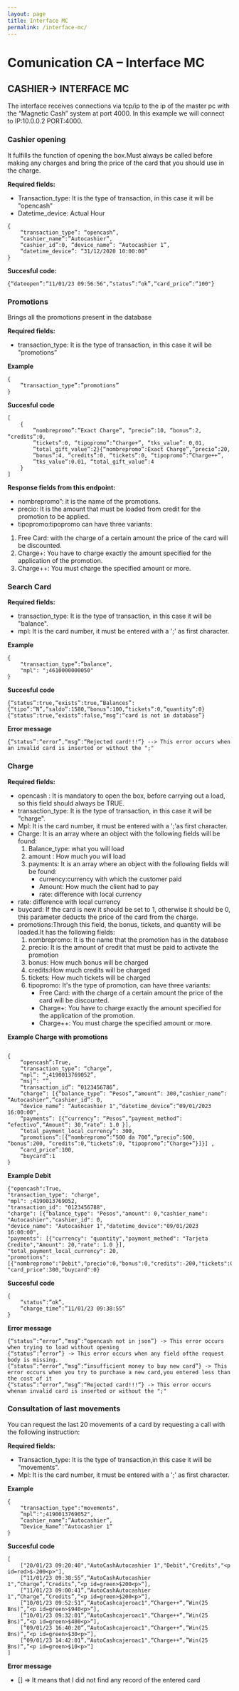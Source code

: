 ```yaml
---
layout: page
title: Interface MC
permalink: /interface-mc/
---
```


# Comunication CA – Interface MC

## CASHIER-> INTERFACE MC

The interface receives connections via tcp/ip to the ip of the master pc with the “Magnetic Cash” system at port 4000. In this example we will connect to IP:10.0.0.2 PORT:4000.

### Cashier opening

<p>It fulfills the function of opening the box.Must always be called before making any charges and bring the price of the card that you should use in the charge.</p>

**Required fields:**

- Transaction_type: It is the type of transaction, in this case it will be "opencash"
- Datetime_device: Actual Hour

```
{
    “transaction_type”: “opencash”,
    “cashier_name”:”Autocashier”,
    “cashier_id”:0, “device_name”: “Autocashier 1”,
    “datetime_device”: “31/12/2020 10:00:00”
}
```

**Succesful code:**

```
{“dateopen”:“11/01/23 09:56:56",“status”:“ok”,“card_price”:“100"}
```

### Promotions

Brings all the promotions present in the database

**Required fields:**

- transaction_type: It is the type of transaction, in this case it will be "promotions”

**Example**

``` 
{
    ”transaction_type”:”promotions”
}
```

**Succesful code**

```
[
    {
        ”nombrepromo”:”Exact Charge”, “precio”:10, “bonus”:2, “credits”:0,
        ”tickets”:0, “tipopromo”:”Charge+”, “tks_value”: 0,01,
        ”total_gift_value”:2}{“nombrepromo”:Exact Charge”,”precio”:20,
        ”bonus”:4, “credits”:0, “tickets”:0, “tipopromo”:”Charge++”,
        ”tks_value”:0.01, “total_gift_value”:4
    }
]
```

**Response fields from this endpoint:**

- nombrepromo”: it is the name of the promotions.
- precio: It is the amount that must be loaded from credit for the promotion to be applied.
- tipopromo:tipopromo can have three variants:  
1. Free Card: with the charge of a certain amount the price of the card will be discounted.
2. Charge+: You have to charge exactly the amount specified for the application of the promotion.
3. Charge++: You must charge the specified amount or more.

### Search Card

**Required fields:**

- transaction_type: It is the type of transaction, in this case it will be "balance".
- mpl: It is the card number, it must be entered with a ';' as first character.

**Example**

```
{
    "transaction_type”:”balance",
    "mpl": ";4610000000050"
}
```

**Succesful code**

```
{“status”:true,“exists”:true,“Balances”:{“tipo”:“N”,“saldo”:1580,“bonus”:100,“tickets”:0,“quantity”:0}
{“status”:true,“exists”:false,“msg”:“card is not in database”}
```

**Error message**

```
{“status”:“error”,“msg”:“Rejected card!!!“} --> This error occurs when an invalid card is inserted or without the ";"
```

### Charge

**Required fields:**

- opencash : It is mandatory to open the box, before carrying out a load, so this field should always be TRUE.
- transaction_type: It is the type of transaction, in this case it will be "charge".
- Mpl: It is the card number, it must be entered with a ';'as first character.
- Charge: It is an array where an object with the following fields will be found:
    1. Balance_type: what you will load
    2. amount : How much you will load
    3. payments: It is an array where an object with the following fields will be found:
        - currency:currency with which the customer paid
        - Amount: How much the client had to pay
        - rate: difference with local currency
- rate: difference with local currency
- buycard: If the card is new it should be set to 1, otherwise it should be 0, this parameter deducts the price of the card from the charge.
- promotions:Through this field, the bonus, tickets, and quantity will be loaded.It has the following fields:
    1. nombrepromo: It is the name that the promotion has in the database
    2. precio: It is the amount of credit that must be paid to activate the promotion
    3. bonus: How much bonus will be charged
    4. credits:How much credits will be charged
    5. tickets: How much tickets will be charged
    6. tipopromo: It's the type of promotion, can have three variants:  
        -  Free Card: with the charge of a certain amount the price of the card will be discounted.
        - Charge+: You have to charge exactly the amount specified for the application of the promotion.
        - Charge++: You must charge the specified amount or more.

**Example Charge with promotions**

```

{
    “opencash”:True,
    “transaction_type”: “charge”,
    “mpl”: “;4190013769052”,
    “msj”: “”,
    “transaction_id”: “0123456786”,
    “charge”: [{“balance_type”: “Pesos”,“amount”: 300,“cashier_name”: “Autocashier”,“cashier_id”: 0,
    “device_name”: “Autocashier 1",“datetime_device”:“09/01/2023 16:00:00",
    “payments”: [{“currency”: “Pesos”,“payment_method”: “efectivo”,“Amount”: 30,“rate”: 1.0 }],
    “total_payment_local_currency”: 300,
    “promotions”:[{“nombrepromo”:“500 da 700”,“precio”:500, “bonus”:200, “credits”:0,“tickets”:0, “tipopromo”:“Charge+”}]}] ,
    “card_price”:100,
    “buycard”:1
}
```

**Example Debit**

```
{"opencash":True,
"transaction_type": "charge",
"mpl": ;4190013769052,
"transaction_id": "0123456788",
"charge": [{"balance_type": "Pesos","amount": 0,"cashier_name": "Autocashier","cashier_id": 0,
"device_name": "Autocashier 1","datetime_device":"09/01/2023 16:00:00",
"payments": [{"currency": "quantity","payment_method": "Tarjeta Credito","Amount": 20,"rate": 1.0 }],
"total_payment_local_currency": 20,
"promotions": [{"nombrepromo":"Debit","precio":0,"bonus":0,"credits":-200,"tickets":0,"tipopromo":"Charge+","tks_value":0.01,"total_gift_value":0}]}],
"card_price":300,"buycard":0}

```




**Succesful code**

```
{
    “status”:”ok”,
    “charge_time”:”11/01/23 09:38:55”
}
```

**Error message**

```
{“status”:“error”,“msg”:“opencash not in json”} -> This error occurs when trying to load without opening
{“status”:”error”} -> This error occurs when any field ofthe request body is missing.
{“status”:“error”,“msg”:“insufficient money to buy new card”} -> This error occurs when you try to purchase a new card,you entered less than the cost of it
{“status”:“error”,“msg”:“Rejected card!!!“} -> This error occurs whenan invalid card is inserted or without the ";"
```

### Consultation of last movements

You can request the last 20 movements of a card by requesting a call with the following instruction:

**Required fields:**

- Transaction_type: It is the type of transaction,in this case it will be "movements".
- Mpl: It is the card number, it must be entered with a ';' as first character.

**Example**

```
{
    "transaction_type":"movements",
    ”mpl”:";4190013769052",
    ”cashier_name”:”Autocashier”,
    ”Device_Name”:”Autocashier 1”
}
```

**Succesful code**

```
[
    ["20/01/23 09:20:40","AutoCashAutocashier 1","Debit","Credits","<p id=red>$-200<p>"],
    [“11/01/23 09:38:55”,“AutoCashAutocashier 1",“Charge”,“Credits”,“<p id=green>$200<p>“],
    [“11/01/23 09:00:41”,“AutoCashAutocashier 1",“Charge”,“Credits”,“<p id=green>$200<p>“],
    [“10/01/23 09:52:51”,“AutoCashcajeroac1",“Charge++“,”Win(25 Bns)“,”<p id=green>$940<p>“],
    [“10/01/23 09:32:01”,“AutoCashcajeroac1",“Charge++“,”Win(25 Bns)“,”<p id=green>$400<p>“],
    [“09/01/23 16:40:20”,“AutoCashcajeroac1",“Charge++“,”Win(25 Bns)“,”<p id=green>$30<p>“],
    [“09/01/23 14:42:01”,“AutoCashcajeroac1",“Charge++“,”Win(25 Bns)“,”<p id=green>$10<p>“]
]
```

**Error message**

- [] => It means that I did not find any record of the entered card
